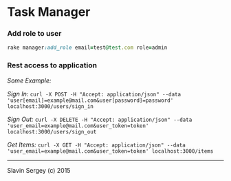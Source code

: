 # Task Manager


### Add role to user

```ruby
rake manager:add_role email=test@test.com role=admin
```


### Rest access to application

*Some Example:*

*Sign In:* `curl -X POST -H "Accept: application/json" --data 'user[email]=example@mail.com&user[password]=password' localhost:3000/users/sign_in`


*Sign Out:* `curl -X DELETE -H "Accept: application/json" --data 'user_email=example@mail.com&user_token=token' localhost:3000/users/sign_out`


*Get Items:* `curl -X GET -H "Accept: application/json" --data 'user_email=example@mail.com&user_token=token' localhost:3000/items`


---

Slavin Sergey (c) 2015
